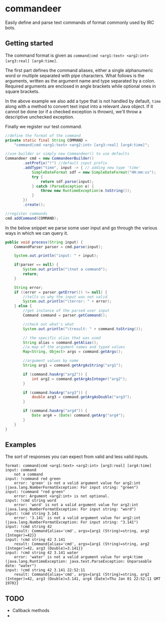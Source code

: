 commandeer
==========

Easily define and parse text commands of format commonly used by IRC bots.

Getting started
---------------

The command format is given as `command|cmd <arg1:text> <arg2:int> [arg3:real] [arg4:time]`.

The first part defines the command aliases, either a single alphanumeric word
or multiple separated with pipe characters. What follows is the arguments, written
as the argument name and type separated by a colon. Required arguments
are enclosed in angle brackets while optional ones in square brackets.

In the above example we also add a type that is not handled by default, `time` along with
a method to convert text input into a relevant Java object. If it cannot be done (or if a
checked exception is thrown), we'll throw a descriptive unchecked exception.
 
Finally we register our test command.
 
```Java
//define the format of the command
private static final String COMMAND = 
    "command|cmd <arg1:text> <arg2:int> [arg3:real] [arg4:time]";

//use builder or simply new Commandeer() to use defaults
Commandeer cmd = new CommandeerBuilder()
        .setPrefix("!") //default input prefix
        .addType("time", input -> { // adding new type 'time'
            SimpleDateFormat sdf = new SimpleDateFormat("HH:mm:ss");
            try {
                return sdf.parse(input);
            } catch (ParseException e) {
                throw new RuntimeException(e.toString());
            }
        })
        .create();

//register commands
cmd.addCommand(COMMAND);
```

In the below snippet we parse some user input and
go through the various ways in which we can query it.

```Java
public void process(String input) {
    CommandParser parser = cmd.parse(input);

    System.out.println("input: " + input);

    if(parser == null) {
        System.out.println("\tnot a command");
        return;
    }

    String error;
    if ((error = parser.getError()) != null) {
        //tells us why the input was not valid
        System.out.println("\terror: " + error);
    } else {
        //get instance of the parsed user input
        Command command = parser.getCommand();

        //check out what's what
        System.out.println("\tresult: " + command.toString());

        // the specific alias that was used
        String alias = command.getAlias();
        //a map of the argument names and typed values
        Map<String, Object> args = command.getArgs();

        //argument values by name
        String arg1 = command.getArgAsString("arg1");

        if (command.hasArg("arg2")) {
            int arg2 = command.getArgAsInteger("arg2");
        }

        if (command.hasArg("arg3")) {
            double arg3 = command.getArgAsDouble("arg3");
        }

        if (command.hasArg("arg4")) {
            Date arg4 = (Date) command.getArg("arg4");
        }
    }
}
```

Examples
--------

The sort of responses you can expect from valid and less valid inputs.

```
format: command|cmd <arg1:text> <arg2:int> [arg3:real] [arg4:time]
input: command
	not a command
input: !command red green
	error: 'green' is not a valid argument value for arg2:int (java.lang.NumberFormatException: For input string: "green")
input: !command "red green"
	error: Argument <arg2:int> is not optional.
input: !cmd string word
	error: 'word' is not a valid argument value for arg2:int (java.lang.NumberFormatException: For input string: "word")
input: !cmd string 3.141
	error: '3.141' is not a valid argument value for arg2:int (java.lang.NumberFormatException: For input string: "3.141")
input: !cmd string 42
	result: Command{alias='cmd', args={arg1 (String)=string, arg2 (Integer)=42}}
input: !cmd string 42 3.141
	result: Command{alias='cmd', args={arg1 (String)=string, arg2 (Integer)=42, arg3 (Double)=3.141}}
input: !cmd string 42 3.141 water
	error: 'water' is not a valid argument value for arg4:time (java.lang.RuntimeException: java.text.ParseException: Unparseable date: "water")
input: !cmd string 42 3.141 22:52:11
	result: Command{alias='cmd', args={arg1 (String)=string, arg2 (Integer)=42, arg3 (Double)=3.141, arg4 (Date)=Thu Jan 01 22:52:11 GMT 1970}}
```

TODO
----

*   Callback methods
*   